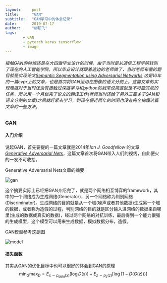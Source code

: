 ```yaml
---
layout:     post
title:      "GAN"
subtitle:   "GAN学习中的体会记录"
date:       2019-07-17
author:     "柳阳飞"
tags:
        - GAN
        - pytorch keras tensorflow
        - image
---
```


###### 接触GAN的时候还是在大四做毕业设计的时候，由于当时是从通信工程学院转到了现在的人工智能学院，所以毕业设计就跟着这边的老师做了，当时老师布置的题目就是实现论文[*Semantic Segmentation using Adversarial Networks*](https://arxiv.org/pdf/1611.08408.pdf) 这是16年的一篇cvpr上的文章，也是首次将GAN运用在图像的语义分割上。这篇文章的实现难度对于当时还没有接触过深度学习和python的我来说简直就是不可能完成的任务，所以用一个月做完了论文的翻译工作(老师当时还给了另外三篇关于GAN和语义分割的文章)之后就赶紧去学习，到现在将近两年的时间也没有完全搞懂这篇文章的一些方法。

### GAN

#### 入门介绍

说起GAN，首先要提的一篇文章就是2014年*Ian J. Goodfellow* 的文章[*Generative Adversarial Nets*](https://arxiv.org/pdf/1406.2661.pdf)，这篇文章首次将GAN带入人们的视线，自此便火的一发不可收拾。

 Generative Adversarial Nets文章的摘要

![gan](E:\blogs\xidian-liuyangfei.github.io\img\20190717\gan_abstract.png)

这个摘要实际上已经把GAN介绍完了，就是两个网络相互博弈的framework，其中的一个网络成为生成网络(Generator)，另一个网络称为判别网络(Discriminator)。生成网络的目的就是从一个域(噪声或者其他数据)生成另一个域的数据，或者称为造假的过程，判别网络的目的就是区分输入进网络的数据来自哪里(生成的数据或真实的数据)，经过两个网络的对抗训练，最后得到一个能力很强的生成模型，这个模型可以用来生成数据，模拟数据分布，造假。

GAN模型参考这副图

![model](E:\blogs\xidian-liuyangfei.github.io\img\20190717\gan_model.png)

#### 损失函数

其实从GAN的优化目标中也可以很好的体会到GAN的原理
$$
\min_G\max_D=E_{x\sim p_{data}(x)}[\log D(x)]+E_{z\sim p_z(z)}[\log (1-D(G(z)))]
$$
